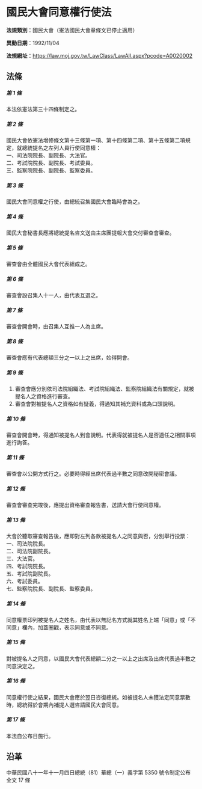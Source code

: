 # 國民大會同意權行使法

**法規類別**：國民大會（憲法國民大會章條文已停止適用）

**異動日期**：1992/11/04  

**法規網址**：https://law.moj.gov.tw/LawClass/LawAll.aspx?pcode=A0020002





## 法條
##### 第 1 條
本法依憲法第三十四條制定之。

##### 第 2 條
國民大會依憲法增修條文第十三條第一項、第十四條第二項、第十五條第二項規定，就總統提名之左列人員行使同意權：  
一、司法院院長、副院長、大法官。  
二、考試院院長、副院長、考試委員。  
三、監察院院長、副院長、監察委員。

##### 第 3 條
國民大會同意權之行使，由總統召集國民大會臨時會為之。

##### 第 4 條
國民大會秘書長應將總統提名咨文送由主席團提報大會交付審查會審查。

##### 第 5 條
審查會由全體國民大會代表組成之。

##### 第 6 條
審查會設召集人十一人，由代表互選之。

##### 第 7 條
審查會開會時，由召集人互推一人為主席。

##### 第 8 條
審查會應有代表總額三分之一以上之出席，始得開會。

##### 第 9 條
1. 審查會應分別依司法院組織法、考試院組織法、監察院組織法有關規定，就被提名人之資格進行審查。
1. 審查會對被提名人之資格如有疑義，得通知其補充資料或為口頭說明。

##### 第 10 條
審查會開會時，得通知被提名人到會說明。代表得就被提名人是否適任之相關事項進行詢答。

##### 第 11 條
審查會以公開方式行之。必要時得經出席代表過半數之同意改開秘密會議。

##### 第 12 條
審查會審查完竣後，應提出資格審查報告書，送請大會行使同意權。

##### 第 13 條
大會於聽取審查報告後，應即對左列各款被提名人之同意與否，分別舉行投票：  
一、司法院院長。  
二、司法院副院長。  
三、大法官。  
四、考試院院長。  
五、考試院副院長。  
六、考試委員。  
七、監察院院長、副院長、監察委員。

##### 第 14 條
同意權票印列被提名人之姓名，由代表以無記名方式就其姓名上端「同意」或「不同意」欄內，加蓋圈戳，表示同意或不同意。

##### 第 15 條
對被提名人之同意，以國民大會代表總額二分之一以上之出席及出席代表過半數之同意決定之。

##### 第 16 條
同意權行使之結果，國民大會應於翌日咨復總統。如被提名人未獲法定同意票數時，總統得於會期內補提人選咨請國民大會同意。

##### 第 17 條
本法自公布日施行。

## 沿革
中華民國八十一年十一月四日總統（81）華總（一）義字第 5350 號令制定公布全文 17 條
